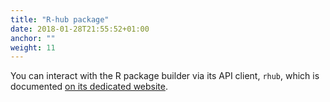 ```yaml
---
title: "R-hub package"
date: 2018-01-28T21:55:52+01:00
anchor: ""
weight: 11
---
```


You can interact with the R package builder via its API client, `rhub`, which is documented [on its dedicated website](https://r-hub.github.io/rhub/).
